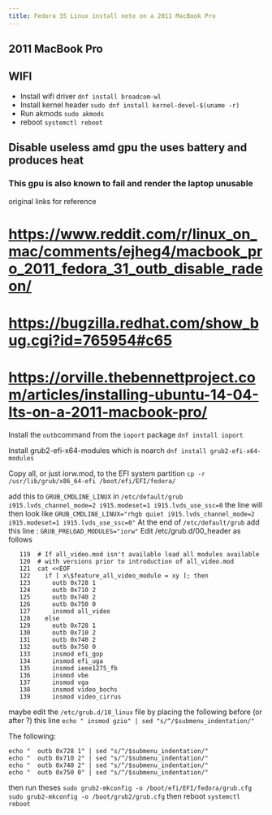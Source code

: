 ```yaml
---
title: Fedora 35 Linux install note on a 2011 MacBook Pro
---
```

## 2011 MacBook Pro


## WIFI
- Install wifi driver
`dnf install broadcom-wl`
- Install kernel header
`sudo dnf install kernel-devel-$(uname -r)`
- Run akmods
`sudo akmods`
- reboot
`systemctl reboot`

## Disable useless amd gpu the uses battery and produces heat
### This gpu is also known to fail and render the laptop unusable 

original links for reference
# https://www.reddit.com/r/linux_on_mac/comments/ejheg4/macbook_pro_2011_fedora_31_outb_disable_radeon/
# https://bugzilla.redhat.com/show_bug.cgi?id=765954#c65
# https://orville.thebennettproject.com/articles/installing-ubuntu-14-04-lts-on-a-2011-macbook-pro/

Install the `outb`command from the `ioport` package
`dnf install ioport`

Install grub2-efi-x64-modules which is noarch
`dnf install grub2-efi-x64-modules`
 
 Copy all, or just iorw.mod, to the EFI system partition
`cp -r /usr/lib/grub/x86_64-efi /boot/efi/EFI/fedora/`


add this to `GRUB_CMDLINE_LINUX` in `/etc/default/grub`
`i915.lvds_channel_mode=2 i915.modeset=1 i915.lvds_use_ssc=0`
the line will then look like 
`GRUB_CMDLINE_LINUX="rhgb quiet i915.lvds_channel_mode=2 i915.modeset=1 i915.lvds_use_ssc=0"`
At the end of `/etc/default/grub` add this line :
`GRUB_PRELOAD_MODULES="iorw"`
Edit /etc/grub.d/00_header as follows
```
   119	# If all_video.mod isn't available load all modules available
   120	# with versions prior to introduction of all_video.mod
   121	cat <<EOF
   122	  if [ x\$feature_all_video_module = xy ]; then
   123	    outb 0x728 1
   124	    outb 0x710 2
   125	    outb 0x740 2
   126	    outb 0x750 0
   127	    insmod all_video
   128	  else
   129	    outb 0x728 1
   130	    outb 0x710 2
   131	    outb 0x740 2
   132	    outb 0x750 0
   133	    insmod efi_gop
   134	    insmod efi_uga
   135	    insmod ieee1275_fb
   136	    insmod vbe
   137	    insmod vga
   138	    insmod video_bochs
   139	    insmod video_cirrus
```
maybe edit the `/etc/grub.d/10_linux` file by placing the following before (or after ?) this line 
`echo "	insmod gzio" | sed "s/^/$submenu_indentation/"`

The following:
```
echo "	outb 0x728 1" | sed "s/^/$submenu_indentation/"
echo "	outb 0x710 2" | sed "s/^/$submenu_indentation/"
echo "	outb 0x740 2" | sed "s/^/$submenu_indentation/"
echo "	outb 0x750 0" | sed "s/^/$submenu_indentation/"
```


then run theses
`sudo grub2-mkconfig -o /boot/efi/EFI/fedora/grub.cfg`
`sudo grub2-mkconfig -o /boot/grub2/grub.cfg`
then reboot
`systemctl reboot`